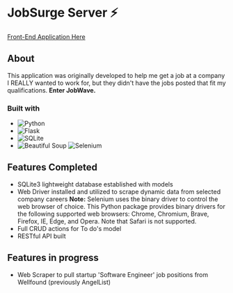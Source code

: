 # JobSurge Server ⚡
[Front-End Application Here](https://github.com/gnieb/jobwave)
## About
This application was originally developed to help me get a job at a company I REALLY wanted to work for, but they didn't have the jobs posted that fit my qualifications. 
**Enter JobWave.**

### Built with
* ![Python](https://img.shields.io/badge/python-3670A0?style=for-the-badge&logo=python&logoColor=ffdd54) 
* ![Flask](https://img.shields.io/badge/flask-%23000.svg?style=for-the-badge&logo=flask&logoColor=white) 
* ![SQLite](https://img.shields.io/badge/sqlite-%2307405e.svg?style=for-the-badge&logo=sqlite&logoColor=white)
* ![Beautiful Soup](https://img.shields.io/badge/beautiful_soup-%23121011.svg?style=for-the-badge&logo=data:python/svg?&color=ff69b4)
![Selenium](https://img.shields.io/badge/-selenium-%43B02A?style=for-the-badge&logo=selenium&logoColor=white)

## Features Completed
- SQLite3 lightweight database established with models
- Web Driver installed and utilized to scrape dynamic data from selected company careers
**Note:** Selenium uses the binary driver to control the web browser of choice. This Python package provides binary drivers for the following supported web browsers: Chrome, Chromium, Brave, Firefox, IE, Edge, and Opera. Note that Safari is not supported.
- Full CRUD actions for To do's model
- RESTful API built


## Features in progress
- Web Scraper to pull startup 'Software Engineer' job positions from Wellfound (previously AngelList)





